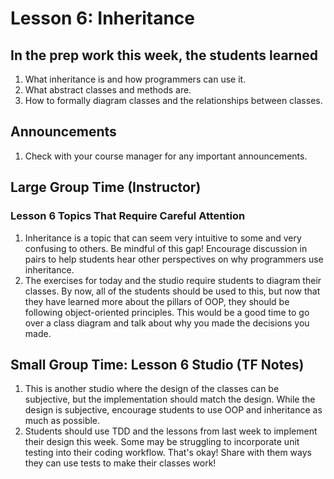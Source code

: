 # Lesson 6: Inheritance

## In the prep work this week, the students learned
1. What inheritance is and how programmers can use it.
1. What abstract classes and methods are.
1. How to formally diagram classes and the relationships between classes.

## Announcements
1. Check with your course manager for any important announcements.

## Large Group Time (Instructor)

### Lesson 6 Topics That Require Careful Attention
1. Inheritance is a topic that can seem very intuitive to some and very confusing to others. Be mindful of this gap! Encourage discussion in pairs to help students hear other perspectives on why programmers use inheritance.
1. The exercises for today and the studio require students to diagram their classes. By now, all of the students should be used to this, but now that they have learned more about the pillars of OOP, they should be following object-oriented principles. This would be a good time to go over a class diagram and talk about why you made the decisions you made. 

## Small Group Time: Lesson 6 Studio (TF Notes)
1. This is another studio where the design of the classes can be subjective, but the implementation should match the design. While the design is subjective, encourage students to use OOP and inheritance as much as possible.
1. Students should use TDD and the lessons from last week to implement their design this week. Some may be struggling to incorporate unit testing into their coding workflow. That's okay! Share with them ways they can use tests to make their classes work!
